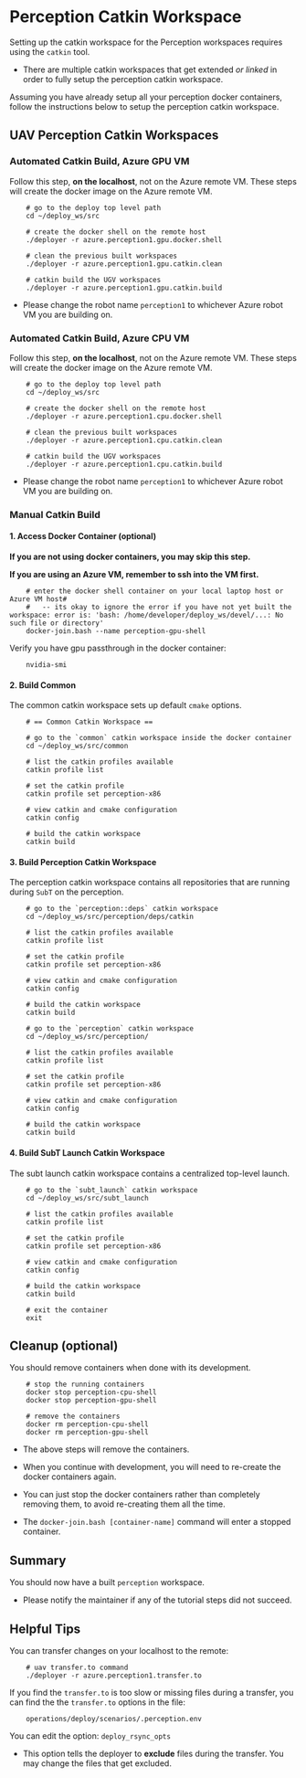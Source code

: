 # Perception Catkin Workspace

Setting up the catkin workspace for the Perception workspaces requires using the `catkin` tool.

- There are multiple catkin workspaces that get extended *or linked* in order to fully setup the perception catkin workspace.

Assuming you have already setup all your perception docker containers, follow the instructions below to setup the perception catkin workspace.

## UAV Perception Catkin Workspaces

### Automated Catkin Build, Azure GPU VM

Follow this step, **on the localhost**, not on the Azure remote VM. These steps will create the docker image on the Azure remote VM.

        # go to the deploy top level path
        cd ~/deploy_ws/src

        # create the docker shell on the remote host
        ./deployer -r azure.perception1.gpu.docker.shell

        # clean the previous built workspaces
        ./deployer -r azure.perception1.gpu.catkin.clean

        # catkin build the UGV workspaces
        ./deployer -r azure.perception1.gpu.catkin.build

- Please change the robot name `perception1` to whichever Azure robot VM you are building on.

### Automated Catkin Build, Azure CPU VM

Follow this step, **on the localhost**, not on the Azure remote VM. These steps will create the docker image on the Azure remote VM.

        # go to the deploy top level path
        cd ~/deploy_ws/src

        # create the docker shell on the remote host
        ./deployer -r azure.perception1.cpu.docker.shell

        # clean the previous built workspaces
        ./deployer -r azure.perception1.cpu.catkin.clean

        # catkin build the UGV workspaces
        ./deployer -r azure.perception1.cpu.catkin.build

- Please change the robot name `perception1` to whichever Azure robot VM you are building on.

### Manual Catkin Build

#### 1. Access Docker Container (optional)

**If you are not using docker containers, you may skip this step.**

**If you are using an Azure VM, remember to ssh into the VM first.**

        # enter the docker shell container on your local laptop host or Azure VM host#
        #   -- its okay to ignore the error if you have not yet built the workspace: error is: 'bash: /home/developer/deploy_ws/devel/...: No such file or directory'
        docker-join.bash --name perception-gpu-shell

Verify you have gpu passthrough in the docker container:

        nvidia-smi

#### 2. Build Common

The common catkin workspace sets up default `cmake` options.

        # == Common Catkin Workspace ==

        # go to the `common` catkin workspace inside the docker container
        cd ~/deploy_ws/src/common

        # list the catkin profiles available
        catkin profile list

        # set the catkin profile
        catkin profile set perception-x86

        # view catkin and cmake configuration
        catkin config

        # build the catkin workspace
        catkin build

#### 3. Build Perception Catkin Workspace

The perception catkin workspace contains all repositories that are running during `SubT` on the perception.

        # go to the `perception::deps` catkin workspace
        cd ~/deploy_ws/src/perception/deps/catkin

        # list the catkin profiles available
        catkin profile list

        # set the catkin profile
        catkin profile set perception-x86

        # view catkin and cmake configuration
        catkin config

        # build the catkin workspace
        catkin build

        # go to the `perception` catkin workspace
        cd ~/deploy_ws/src/perception/

        # list the catkin profiles available
        catkin profile list

        # set the catkin profile
        catkin profile set perception-x86

        # view catkin and cmake configuration
        catkin config

        # build the catkin workspace
        catkin build

#### 4. Build SubT Launch Catkin Workspace

The subt launch catkin workspace contains a centralized top-level launch.

        # go to the `subt_launch` catkin workspace
        cd ~/deploy_ws/src/subt_launch

        # list the catkin profiles available
        catkin profile list

        # set the catkin profile
        catkin profile set perception-x86

        # view catkin and cmake configuration
        catkin config

        # build the catkin workspace
        catkin build

        # exit the container
        exit

## Cleanup (optional)

You should remove containers when done with its development.

        # stop the running containers
        docker stop perception-cpu-shell
        docker stop perception-gpu-shell

        # remove the containers
        docker rm perception-cpu-shell
        docker rm perception-gpu-shell

- The above steps will remove the containers.

- When you continue with development, you will need to re-create the docker containers again.

- You can just stop the docker containers rather than completely removing them, to avoid re-creating them all the time.

- The `docker-join.bash [container-name]` command will enter a stopped container.

## Summary

You should now have a built `perception` workspace.

- Please notify the maintainer if any of the tutorial steps did not succeed.

## Helpful Tips

You can transfer changes on your localhost to the remote:

        # uav transfer.to command
        ./deployer -r azure.perception1.transfer.to

If you find the `transfer.to` is too slow or missing files during a transfer, you can find the the `transfer.to` options in the file:

        operations/deploy/scenarios/.perception.env

You can edit the option: `deploy_rsync_opts`

- This option tells the deployer to **exclude** files during the transfer. You may change the files that get excluded.
